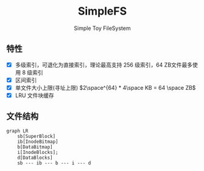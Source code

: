 <h1 align="center"> SimpleFS </h1>
<p align="center"> Simple Toy FileSystem </p>

## 特性

- [x] 多级索引，可退化为直接索引，理论最高支持 256 级索引，64 ZB文件最多使用 8 级索引
- [x] 区间索引
- [x] 单文件大小上限(寻址上限) $2\space^{64} * 4\space KB = 64 \space ZB$
- [x] LRU 文件块缓存

## 文件结构

```mermaid
graph LR
    sb[SuperBlock]
    ib[InodeBitmap]
    b[DataBitmap]
    i[InodeBlocks];
    d[DataBlocks]
    sb --- ib --- b --- i --- d  
```
